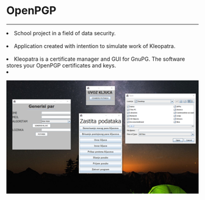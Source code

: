 <h1> OpenPGP </h1>
<hr/>
 <li>School project in a field of data security.</li><br/>
 <li>Application created with intention to simulate work of Kleopatra.</li><br/>
 <li>Kleopatra is a certificate manager and GUI for GnuPG. The software stores your OpenPGP certificates and keys.<li><br/>
 <p align="center">
  <img src="/Capture.PNG">
</p>
 
